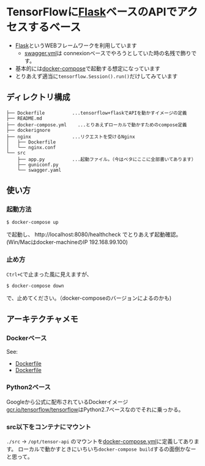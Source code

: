 # TensorFlowに[Flask](http://flask.pocoo.org/)ベースのAPIでアクセスするベース

*  [Flask](http://flask.pocoo.org/)というWEBフレームワークを利用しています
    * [swagger.yml](src/swagger.yml)は connexionベースでやろうとしていた時の名残で飾りです。
* 基本的には[docker-compose](https://docs.docker.com/compose/)で起動する想定になっています
* とりあえず適当に``tensorflow.Session().run()``だけしてみています

## ディレクトリ構成

```
├── Dockerfile          ...tensorflow+flaskでAPIを動かすイメージの定義
├── README.md
├── docker-compose.yml    ...とりあえずローカルで動かすためのcompose定義
├── dockerignore
├── nginx               ...リクエストを受けるNginx
│   ├── Dockerfile
│   └── nginx.conf
└── src
    ├── app.py          ...起動ファイル。（今はベタにここに全部書いてあります）
    ├── guniconf.py
    └── swagger.yaml
```

## 使い方

### 起動方法

```
$ docker-compose up
```

で起動し、 http://localhost:8080/healthcheck でとりあえず起動確認。  
(Win/Macはdocker-machineのIP  192.168.99.100)

### 止め方

`Ctrl+C`で止まった風に見えますが、

```
$ docker-compose down
```

で、止めてください。（docker-composeのバージョンによるのかも)

## アーキテクチャメモ

### Dockerベース

See: 

* [Dockerfile](Dockerfile)
* [Dockerfile](nginx/Dockerfile)

### Python2ベース

Googleから公式に配布されているDockerイメージ[gcr.io/tensorflow/tensorflow](https://www.tensorflow.org/versions/r0.8/get_started/os_setup.html#docker-installation)はPython2.7ベースなのでそれに乗っかる。


### src以下をコンテナにマウント

`./src` -> `/opt/tensor-api` のマウントを[docker-compose.yml](docker-compose.yml)に定義してあります。
ローカルで動かすときにいちいち`docker-compose build`するの面倒かなーと思って。